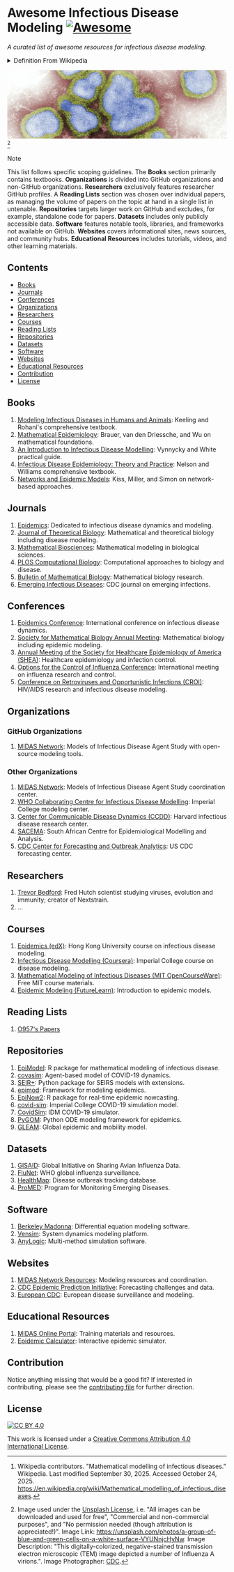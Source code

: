 # Awesome Infectious Disease Modeling [![Awesome](https://awesome.re/badge-flat.svg)](https://awesome.re)

_A curated list of awesome resources for infectious disease modeling._

<details markdown=1>

<summary> Definition From Wikipedia </summary>

> [Mathematical models](https://en.wikipedia.org/wiki/Mathematical_model "Mathematical model") can project how [infectious diseases](https://en.wikipedia.org/wiki/Infectious_diseases "Infectious diseases") progress to show the likely outcome of an [epidemic](https://en.wikipedia.org/wiki/Epidemic "Epidemic") (including [in plants](https://en.wikipedia.org/wiki/Plant_disease_forecasting "Plant disease forecasting")) and help inform [public health](https://en.wikipedia.org/wiki/Public_health "Public health") and plant health interventions. Models use basic assumptions or collected statistics along with mathematics to find [parameters](https://en.wikipedia.org/wiki/Parameter "Parameter") for various infectious diseases and use those parameters to calculate the effects of different interventions, like mass [vaccination](https://en.wikipedia.org/wiki/Vaccination "Vaccination") programs. The modelling can help decide which intervention(s) to avoid and which to trial, or can predict future growth patterns, etc. [^wikipedia_citation]

[^wikipedia_citation]: Wikipedia contributors. "Mathematical modelling of infectious diseases." Wikipedia. Last modified September 30, 2025. Accessed October 24, 2025. <https://en.wikipedia.org/wiki/Mathematical_modelling_of_infectious_diseases>.

</details>

![](./assets/id_modeling.jpg) [^image_attribution]

[^image_attribution]: Image used under the [Unsplash License](https://unsplash.com/license), i.e. "All images can be downloaded and used for free", "Commercial and non-commercial purposes", and "No permission needed (though attribution is appreciated!)". Image Link: <https://unsplash.com/photos/a-group-of-blue-and-green-cells-on-a-white-surface-VYUNnjcHyNw>. Image Description: "This digitally-colorized, negative-stained transmission electron microscopic (TEM) image depicted a number of Influenza A virions.". Image Photographer: [CDC](https://unsplash.com/@cdc).


> [!NOTE]
>
> This list follows specific scoping guidelines. The **Books** section primarily contains textbooks. **Organizations** is divided into GitHub organizations and non-GitHub organizations. **Researchers** exclusively features researcher GitHub profiles. A **Reading Lists** section was chosen over individual papers, as managing the volume of papers on the topic at hand in a single list in untenable. **Repositories** targets larger work on GitHub and excludes, for example, standalone code for papers. **Datasets** includes only publicly accessible data. **Software** features notable tools, libraries, and frameworks not available on GitHub. **Websites** covers informational sites, news sources, and community hubs. **Educational Resources** includes tutorials, videos, and other learning materials.


## Contents

- [Books](#books)
- [Journals](#journals)
- [Conferences](#conferences)
- [Organizations](#organizations)
- [Researchers](#researchers)
- [Courses](#courses)
- [Reading Lists](#reading-lists)
- [Repositories](#repositories)
- [Datasets](#datasets)
- [Software](#software)
- [Websites](#websites)
- [Educational Resources](#educational-resources)
- [Contribution](#contribution)
- [License](#license)

## Books

1. [Modeling Infectious Diseases in Humans and Animals](https://press.princeton.edu/books/hardcover/9780691116174/modeling-infectious-diseases-in-humans-and-animals): Keeling and Rohani's comprehensive textbook.
2. [Mathematical Epidemiology](https://www.springer.com/gp/book/9783540789109): Brauer, van den Driessche, and Wu on mathematical foundations.
3. [An Introduction to Infectious Disease Modelling](https://global.oup.com/academic/product/an-introduction-to-infectious-disease-modelling-9780198565765): Vynnycky and White practical guide.
4. [Infectious Disease Epidemiology: Theory and Practice](https://www.amazon.com/Infectious-Disease-Epidemiology-Theory-Practice/dp/1449683797): Nelson and Williams comprehensive textbook.
5. [Networks and Epidemic Models](https://academic.oup.com/book/27755): Kiss, Miller, and Simon on network-based approaches.

## Journals

1. [Epidemics](https://www.journals.elsevier.com/epidemics): Dedicated to infectious disease dynamics and modeling.
2. [Journal of Theoretical Biology](https://www.journals.elsevier.com/journal-of-theoretical-biology): Mathematical and theoretical biology including disease modeling.
3. [Mathematical Biosciences](https://www.journals.elsevier.com/mathematical-biosciences): Mathematical modeling in biological sciences.
4. [PLOS Computational Biology](https://journals.plos.org/ploscompbiol/): Computational approaches to biology and disease.
5. [Bulletin of Mathematical Biology](https://www.springer.com/journal/11538): Mathematical biology research.
6. [Emerging Infectious Diseases](https://wwwnc.cdc.gov/eid/): CDC journal on emerging infections.

## Conferences

1. [Epidemics Conference](https://www.epidemics.elsevier.com/): International conference on infectious disease dynamics.
2. [Society for Mathematical Biology Annual Meeting](https://www.smb.org/): Mathematical biology including epidemic modeling.
3. [Annual Meeting of the Society for Healthcare Epidemiology of America (SHEA)](https://shea.confex.com/): Healthcare epidemiology and infection control.
4. [Options for the Control of Influenza Conference](https://www.isirv.org/site/): International meeting on influenza research and control.
5. [Conference on Retroviruses and Opportunistic Infections (CROI)](https://www.croiconference.org/): HIV/AIDS research and infectious disease modeling.

## Organizations

### GitHub Organizations

1. [MIDAS Network](https://github.com/midas-network): Models of Infectious Disease Agent Study with open-source modeling tools.

### Other Organizations

1. [MIDAS Network](https://midasnetwork.us/): Models of Infectious Disease Agent Study coordination center.
2. [WHO Collaborating Centre for Infectious Disease Modelling](https://www.imperial.ac.uk/mrc-global-infectious-disease-analysis/): Imperial College modeling center.
3. [Center for Communicable Disease Dynamics (CCDD)](https://ccdd.hsph.harvard.edu/): Harvard infectious disease research center.
4. [SACEMA](https://www.sacema.org/): South African Centre for Epidemiological Modelling and Analysis.
5. [CDC Center for Forecasting and Outbreak Analytics](https://www.cdc.gov/forecast-outbreak-analytics/): US CDC forecasting center.

## Researchers

1. [Trevor Bedford](https://github.com/trvrb): Fred Hutch scientist studying viruses, evolution and immunity; creator of Nextstrain.
2. ...

## Courses

1. [Epidemics (edX)](https://www.edx.org/): Hong Kong University course on infectious disease modeling.
2. [Infectious Disease Modelling (Coursera)](https://www.coursera.org/): Imperial College course on disease modeling.
3. [Mathematical Modeling of Infectious Diseases (MIT OpenCourseWare)](https://ocw.mit.edu/): Free MIT course materials.
4. [Epidemic Modeling (FutureLearn)](https://www.futurelearn.com/): Introduction to epidemic models.

## Reading Lists

1. [O957's Papers](assets/o957_reading_list.md)

## Repositories

1. [EpiModel](https://github.com/statnet/EpiModel): R package for mathematical modeling of infectious disease.
2. [covasim](https://github.com/InstituteforDiseaseModeling/covasim): Agent-based model of COVID-19 dynamics.
3. [SEIR+](https://github.com/ryansmcgee/seirsplus): Python package for SEIRS models with extensions.
4. [epimod](https://github.com/qBioTurin/epimod): Framework for modeling epidemics.
5. [EpiNow2](https://github.com/epiforecasts/EpiNow2): R package for real-time epidemic nowcasting.
6. [covid-sim](https://github.com/mrc-ide/covid-sim): Imperial College COVID-19 simulation model.
7. [CovidSim](https://github.com/InstituteforDiseaseModeling/covasim): IDM COVID-19 simulator.
8. [PyGOM](https://github.com/PublicHealthEngland/pygom): Python ODE modeling framework for epidemics.
9. [GLEAM](https://github.com/gleamviz/gleam): Global epidemic and mobility model.

## Datasets

1. [GISAID](https://www.gisaid.org/): Global Initiative on Sharing Avian Influenza Data.
2. [FluNet](https://www.who.int/tools/flunet): WHO global influenza surveillance.
3. [HealthMap](https://www.healthmap.org/): Disease outbreak tracking database.
4. [ProMED](https://promedmail.org/): Program for Monitoring Emerging Diseases.

## Software

1. [Berkeley Madonna](https://www.berkeley-madonna.com/): Differential equation modeling software.
2. [Vensim](https://vensim.com/): System dynamics modeling platform.
3. [AnyLogic](https://www.anylogic.com/): Multi-method simulation software.

## Websites

1. [MIDAS Network Resources](https://midasnetwork.us/): Modeling resources and coordination.
2. [CDC Epidemic Prediction Initiative](https://www.cdc.gov/flu/weekly/flusight/): Forecasting challenges and data.
3. [European CDC](https://www.ecdc.europa.eu/): European disease surveillance and modeling.

## Educational Resources

1. [MIDAS Online Portal](https://midasnetwork.us/): Training materials and resources.
2. [Epidemic Calculator](http://gabgoh.github.io/COVID/index.html): Interactive epidemic simulator.

## Contribution

Notice anything missing that would be a good fit? If interested in contributing, please see the [contributing file](./CONTRIBUTING.md) for further direction.

## License

[![CC BY 4.0](https://i.creativecommons.org/l/by/4.0/88x31.png)](https://creativecommons.org/licenses/by/4.0/)

This work is licensed under a [Creative Commons Attribution 4.0 International License](https://creativecommons.org/licenses/by/4.0/).
